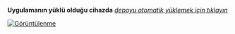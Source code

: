**Uygulamanın yüklü olduğu cihazda** _[depoyu otomatik yüklemek için tıklayın](https://keyiflerolsun.me/http-protocol-redirector?r=cloudstreamrepo://raw.githubusercontent.com/primatzeka/Prueba/master/repo.json)_

[![Görüntülenme](https://count.getloli.com/@Görüntülenme?name=G%C3%B6r%C3%BCnt%C3%BClenme&theme=morden-num&padding=7&offset=0&align=top&scale=1&pixelated=1&darkmode=1)](#)

